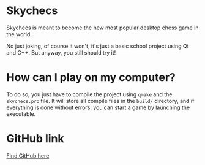 # Skychecs

Skychecs is meant to become the new most popular desktop chess game in the
world.

No just joking, of course it won't, it's just a basic school project using Qt
and C++. But anyway, you still should try it!

# How can I play on my computer?
To do so, you just have to compile the project using `qmake` and the 
`skychecs.pro` file. It will store all compile files in the `build/` directory,
and if everything is done without errors, you can start a game by launching the
executable. 

# GitHub link
[Find GitHub here](https://github.com/Gregoire-perso/skydocu)

